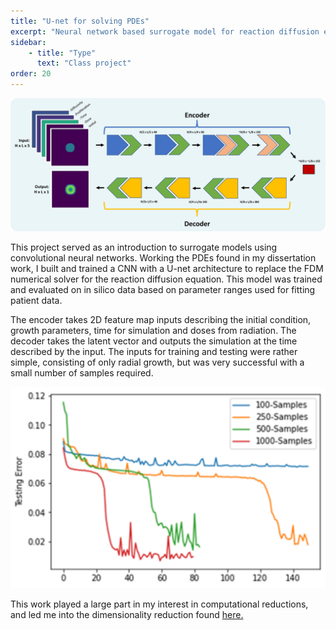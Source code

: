 ```yaml
---
title: "U-net for solving PDEs"
excerpt: "Neural network based surrogate model for reaction diffusion equations"
sidebar:
    - title: "Type"
      text: "Class project"
order: 20
---
```

![image](/assets/images/ML_overview.png)

This project served as an introduction to surrogate models using convolutional neural networks. Working the PDEs found in my dissertation work, I built and trained a CNN with a U-net architecture to replace the FDM numerical solver for the reaction diffusion equation. This model was trained and evaluated on in silico data based on parameter ranges used for fitting patient data.

The encoder takes 2D feature map inputs describing the initial condition, growth parameters, time for simulation and doses from radiation. The decoder takes the latent vector and outputs the simulation at the time described by the input. The inputs for training and testing were rather simple, consisting of only radial growth, but was very successful with a small number of samples required.

![image](/assets/images/ML_results.png)

This work played a large part in my interest in computational reductions, and led me into the dimensionality reduction found [here.](https://cchristenson2.github.io/projects/ROMproject/)
